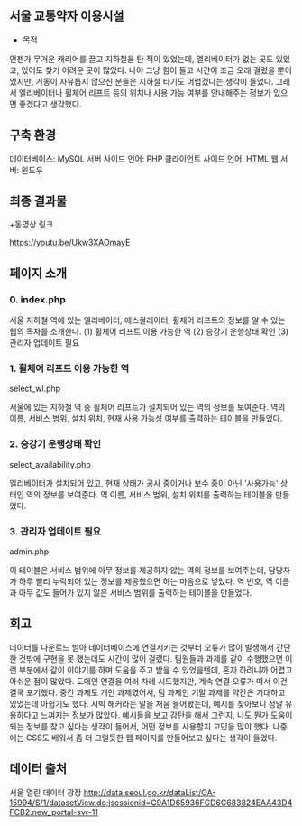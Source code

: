 ## 서울 교통약자 이용시설

  + 목적
  
  언젠가 무거운 캐리어를 끌고 지하철을 탄 적이 있었는데, 엘리베이터가 없는 곳도 있었고, 있어도 찾기 어려운 곳이 많았다. 
  나야 그냥 힘이 들고 시간이 조금 오래 걸렸을 뿐이었지만, 거동이 자유롭지 않으신 분들은 지하철 타기도 어렵겠다는 생각이 들었다.
  그래서 엘리베이터나 휠체어 리프트 등의 위치나 사용 가능 여부를 안내해주는 정보가 있으면 좋겠다고 생각했다.
  

## 구축 환경

데이터베이스: MySQL
서버 사이드 언어: PHP
클라이언트 사이드 언어: HTML
웹 서버: 윈도우


## 최종 결과물

  +동영상 링크
  
  https://youtu.be/Ukw3XAOmayE
  
  
## 페이지 소개

### 0. index.php

서울 지하철 역에 있는 엘리베이터, 에스컬레이터, 휠체어 리프트의 정보를 알 수 있는 웹의 목차를 소개한다.
(1) 휠체어 리프트 이용 가능한 역
(2) 승강기 운행상태 확인
(3) 관리자 업데이트 필요


### 1. 휠체어 리프트 이용 가능한 역
select_wl.php

서울에 있는 지하철 역 중 휠체어 리프트가 설치되어 있는 역의 정보를 보여준다. 
역의 이름, 서비스 범위, 설치 위치, 현재 사용 가능성 여부를 출력하는 테이블을 만들었다.


### 2. 승강기 운행상태 확인
select_availability.php

엘리베이터가 설치되어 있고, 현재 상태가 공사 중이거나 보수 중이 아닌 '사용가능' 상태인 역의 정보를 보여준다.
역 이름, 서비스 범위, 설치 위치를 출력하는 테이블을 만들었다.


### 3. 관리자 업데이트 필요
admin.php

이 테이블은 서비스 범위에 아무 정보를 제공하지 않는 역의 정보를 보여주는데, 담당자가 하루 빨리 누락되어 있는 정보를 제공했으면 하는 마음으로 넣었다.
역 번호, 역 이름과 아무 값도 들어가 있지 않은 서비스 범위를 출력하는 테이블을 만들었다.


## 회고

데이터를 다운로드 받아 데이터베이스에 연결시키는 것부터 오류가 많이 발생해서 간단한 것밖에 구현을 못 했는데도 시간이 많이 걸렸다.
팀원들과 과제를 같이 수행했으면 이런 부분에서 같이 이야기를 하며 도움을 주고 받을 수 있었을텐데, 혼자 하려니까 어렵고 아쉬운 점이 많았다.
도메인 연결을 여러 차례 시도했지만, 계속 연결 오류가 떠서 이건 결국 포기했다.
중간 과제도 개인 과제였어서, 팀 과제인 기말 과제를 약간은 기대하고 있었는데 아쉽기도 했다.
시빅 해커라는 말을 처음 들어봤는데, 예시를 찾아보니 정말 유용하다고 느껴지는 정보가 많았다.
예시들을 보고 감탄을 해서 그런지, 나도 뭔가 도움이 되는 정보를 찾고 싶다는 생각이 들어서, 어떤 정보를 사용할지 고민을 많이 했다.
나중에는 CSS도 배워서 좀 더 그럴듯한 웹 페이지를 만들어보고 싶다는 생각이 들었다.


## 데이터 출처

서울 열린 데이터 광장
http://data.seoul.go.kr/dataList/OA-15994/S/1/datasetView.do;jsessionid=C9A1D65936FCD6C683824EAA43D4FCB2.new_portal-svr-11
